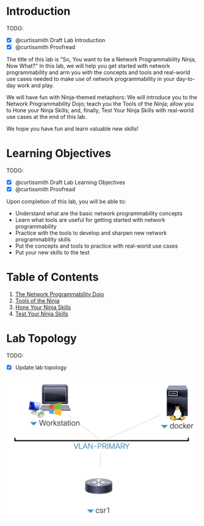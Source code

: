 # Introduction

TODO:

- [x] @curtissmith Draft Lab Introduction
- [x] @curtissmith Proofread

The title of this lab is "So, You want to be a Network Programmability Ninja, Now What?"  In this lab, we will help 
you get started with network programmability and arm you with the concepts and tools and real-world use cases needed to 
make use of network programmability in your day-to-day work and play.

We will have fun with Ninja-themed metaphors: We will introduce you to the Network Programmability Dojo; teach you 
the Tools of the Ninja; allow you to Hone your Ninja Skills; and, finally, Test Your Ninja Skills with real-world use 
cases at the end of this lab.

We hope you have fun and learn valuable new skills!

# Learning Objectives

TODO:

- [x] @curtissmith Draft Lab Learning Objectives
- [x] @curtissmith Proofread

Upon completion of this lab, you will be able to:

* Understand what are the basic network programmability concepts
* Learn what tools are useful for getting started with network programmability
* Practice with the tools to develop and sharpen new network programmability skills
* Put the concepts and tools to practice with real-world use cases
* Put your new skills to the test

# Table of Contents

1. [The Network Programmability Dojo](LTRDEV-1100-Guide-01.md)
2. [Tools of the Ninja](LTRDEV-1100-Guide-02.md)
3. [Hone Your Ninja Skills](LTRDEV-1100-Guide-03.md)
4. [Test Your Ninja Skills](LTRDEV-1100-Guide-04.md)

# Lab Topology

TODO:

- [x] Update lab topology

![Lab Topology](assets/LTRDEV-1100-Topology.png)
